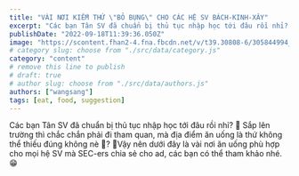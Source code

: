 ```yaml
---
title: "VÀI NƠI KIẾM THỨ \"BỎ BỤNG\" CHO CÁC HỆ SV BÁCH-KINH-XÂY"
excerpt: "Các bạn Tân SV đã chuẩn bị thủ tục nhập học tới đâu rồi nhỉ? 🥳 Sắp lên trường thì chắc chắn phải đi tham quan, mà địa điểm ăn uống là thứ không thể thiếu đúng không nè 🥰?  💃Vậy nên dưới đây là vài nơi ăn uống phù hợp cho mọi hệ SV mà SEC-ers chia sẻ cho ad, các bạn có thể tham khảo nhé.😁"
publishDate: "2022-09-18T11:39:36.050Z"
image: "https://scontent.fhan2-4.fna.fbcdn.net/v/t39.30808-6/305844994_3016702828473836_2615578470065613150_n.jpg?_nc_cat=103&ccb=1-7&_nc_sid=3635dc&_nc_eui2=AeHGuZBNi6hk8Dfv-9TV5XI0WXj9o--oBctZeP2j76gFy8sa2ZqJZZT29C6XteS8cn2UAOuj9Bn4S9aLnx6jpTWH&_nc_ohc=pNHd3OHydPAAX_82N8i&_nc_ht=scontent.fhan2-4.fna&oh=00_AfC0-zLlZLFNYxWYcAzOk3KyC2cMLShnFEBzWCxU9jNphg&oe=6586B7E8"
# category slug: choose from "./src/data/category.js"
category: "content"
# remove this line to publish
# draft: true
# author slug: choose from "./src/data/authors.js"
authors: ["wangsang"]
tags: [eat, food, suggestion]
---
```


Các bạn Tân SV đã chuẩn bị thủ tục nhập học tới đâu rồi nhỉ? 🥳
Sắp lên trường thì chắc chắn phải đi tham quan, mà địa điểm ăn uống là thứ không thể thiếu đúng không nè 🥰?
💃Vậy nên dưới đây là vài nơi ăn uống phù hợp cho mọi hệ SV mà SEC-ers chia sẻ cho ad, các bạn có thể tham khảo nhé.😁

<img src="https://scontent.fhan2-3.fna.fbcdn.net/v/t39.30808-6/305807237_3016703281807124_6297728556201149411_n.png?_nc_cat=108&ccb=1-7&_nc_sid=3635dc&_nc_eui2=AeGWkLCxwr-Mu0wATUJXbUg-U9eSPEK5sllT15I8QrmyWctLvASThHWOkX_GQr7_7QBqSTgjQK_r7oT-LoYq351V&_nc_ohc=Q6BPjMaYNvgAX9-AIYB&_nc_ht=scontent.fhan2-3.fna&oh=00_AfBSYawrFQp2eDEmLSq7C62RAj7FJY5zXsLr0_ZFuvseNQ&oe=6586A027" alt="">

<img src="https://scontent.fhan2-4.fna.fbcdn.net/v/t39.30808-6/307006112_3016703201807132_155620457127429932_n.png?_nc_cat=110&ccb=1-7&_nc_sid=3635dc&_nc_eui2=AeGawYpH9jIqy92GX3zjgk8KW5u4QB7gQ3dbm7hAHuBDdxcLrpw8FtNq-d4n6Sc-bKDCWQHqAplwEymtUOR4FAmr&_nc_ohc=HkrA5YyqD0oAX8fhJXN&_nc_ht=scontent.fhan2-4.fna&oh=00_AfDY3v201TulaQSqxF1txkjRVYqDpE73J9rjHHfTKBURTA&oe=65885E14" alt="">
<img src="https://scontent.fhan2-3.fna.fbcdn.net/v/t39.30808-6/307534832_3016703095140476_6175053450176670210_n.png?_nc_cat=106&ccb=1-7&_nc_sid=3635dc&_nc_eui2=AeHc9tXYr5IGi10ePFeX0O6OsdhT9mwiI_ax2FP2bCIj9tE15BQer5Jo4yUl8oJEek8DUbzYpDZeVGlzIOERxRge&_nc_ohc=G3titAM_bRkAX_gHzgR&_nc_oc=AQkv5pUDaQntqp6zNDv84iWEowdwwpa_Z_q0pNUAsi_rA0SfjISnCD6SJaQjai4KOf4&_nc_ht=scontent.fhan2-3.fna&oh=00_AfDRtPwbatgaL-sF9Q7etTxDwsTPaL8fNw6iXzOHvrJLKQ&oe=65878C21" alt="">
<img src="https://scontent.fhan2-4.fna.fbcdn.net/v/t39.30808-6/306324963_3016703225140463_8540220228770314269_n.png?_nc_cat=104&ccb=1-7&_nc_sid=3635dc&_nc_eui2=AeF0b26C6b5Mk3RT9kWQydNtZ7UwHw36WjpntTAfDfpaOhdrtCc0jkLATSC3wkEJa6yi-p8P2fONqeQBFqjGciTX&_nc_ohc=yqU_uFT3nKQAX_4reg4&_nc_ht=scontent.fhan2-4.fna&oh=00_AfCKQNt2Vs6rfkh3RNVUh4VyD7nUoZZYbc7vlpjrest7lw&oe=6586D9F2" alt="">
<img src="https://scontent.fhan2-3.fna.fbcdn.net/v/t39.30808-6/305034687_3016703185140467_8392745053588457230_n.png?_nc_cat=101&ccb=1-7&_nc_sid=3635dc&_nc_eui2=AeF4pX0NmGcboNSa-TdS-qtMS6rnfvZ4JuBLqud-9ngm4MgWHJFmnw8gfl9TRRB5jjOa1mAirafpiRO-OsghHreG&_nc_ohc=7VBRyB1W3_4AX_5d2Fn&_nc_ht=scontent.fhan2-3.fna&oh=00_AfDltqS3__LNLChphkzksicXe1mK0xvGG69TWqzB5KsBkw&oe=6586FF51" alt="">
<img src="https://scontent.fhan2-4.fna.fbcdn.net/v/t39.30808-6/304783295_3016703061807146_280493890439720369_n.png?_nc_cat=103&ccb=1-7&_nc_sid=3635dc&_nc_eui2=AeFMX7fA_uubN4AWCXVmabS7M6kCgdKQkJAzqQKB0pCQkJpLGrv6cMFSzMJgY_DaVYOOy2JRIRLlTKUv1uXn8ktH&_nc_ohc=N3j69s49aGwAX_aTZEs&_nc_ht=scontent.fhan2-4.fna&oh=00_AfBI5iwuB9JoMP9FhFLhFviWwpsJ_AT893OjrGSJ_eYUdw&oe=65877E02" alt="">
<img src="https://scontent.fhan2-4.fna.fbcdn.net/v/t39.30808-6/305925673_3016703075140478_5251979204121363545_n.png?_nc_cat=100&ccb=1-7&_nc_sid=3635dc&_nc_eui2=AeEGlgTp0U01NAt5EeM1eS6tyGEA7f_MmGLIYQDt_8yYYmOBTD0yzGTBFMD-CWSfdsHyEFid6YHw7SbviN9LqvuW&_nc_ohc=pKNapdPuTxYAX8OAgUd&_nc_ht=scontent.fhan2-4.fna&oh=00_AfCRE6Wd-d4ZmbcEFErbD7j27BLk_hJidqhZB0pFf8Zdug&oe=6587D264" alt="">
<img src="https://scontent.fhan2-3.fna.fbcdn.net/v/t39.30808-6/306084568_3016703065140479_7097012615076230738_n.png?_nc_cat=102&ccb=1-7&_nc_sid=3635dc&_nc_eui2=AeHhk0WAnYf7oEazN04S8NuWUCTFawZnMklQJMVrBmcySWwzio3Kqlv02stWsowuFYb0HvS2v8aabrM27itSjWcS&_nc_ohc=gYwC7nrZLoUAX-dJW5e&_nc_ht=scontent.fhan2-3.fna&oh=00_AfCmTvyLwXTFuNAM-ehT2yMicpdnAUpNAOgQmpRFb4y-rg&oe=6586E1F8" alt="">